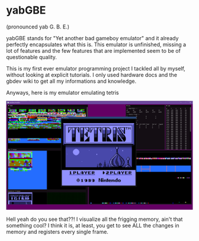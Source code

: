 # yabGBE
(pronounced yab G. B. E.)

yabGBE stands for "Yet another bad gameboy emulator" and it already
perfectly encapsulates what this is. This emulator is unfinished, missing a lot of features and the few features that are implemented seem to be of questionable quality.

This is my first ever emulator programming project I tackled all by myself, without looking at explicit tutorials. I only used hardware docs and the gbdev wiki to get all my informations and knowledge.

Anyways, here is my emulator emulating tetris

![Tetris](res/tetris.png)

Hell yeah do you see that??! I visualize all the frigging memory, ain't
that something cool? I think it is, at least, you get to see ALL the changes in memory and registers every single frame.

